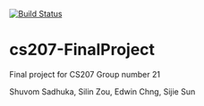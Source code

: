 [![Build Status](https://travis-ci.org/AutoDiffingFall2019/cs207-FinalProject.svg?branch=master)](https://travis-ci.org/AutoDiffingFall2019/cs207-FinalProject)

# cs207-FinalProject
Final project for CS207
Group number 21

Shuvom Sadhuka, Silin Zou, Edwin Chng, Sijie Sun
